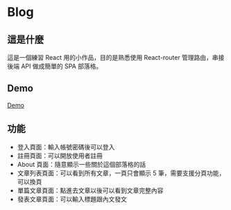 # Blog
## 這是什麼
這是一個練習 React 用的小作品，目的是熟悉使用 React-router 管理路由，串接後端 API 做成簡單的 SPA 部落格。

## Demo
[Demo](https://awuuu0716.github.io/react-blog/#/)

## 功能
* 登入頁面：輸入帳號密碼後可以登入
* 註冊頁面：可以開放使用者註冊
* About 頁面：隨意顯示一些關於這個部落格的話
* 文章列表頁面：可以看到所有文章，一頁只會顯示 5 筆，需要支援分頁功能，可以換頁
* 單篇文章頁面：點進去文章以後可以看到文章完整內容
* 發表文章頁面：可以輸入標題跟內文發文